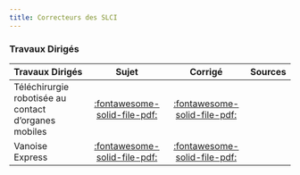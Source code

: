 ```yaml
---
title: Correcteurs des SLCI 
---
```


### Travaux Dirigés 
 
| Travaux Dirigés | Sujet | Corrigé | Sources  | 
| :-------------- | :---: | :-----: | :------: | 
| Téléchirurgie robotisée au contact d’organes mobiles | [:fontawesome-solid-file-pdf:](http://xpessoles-cpge.fr/pdf/Cy_03_01_TD_Synthese_01_Hoeken_Sujet.pdf) | [:fontawesome-solid-file-pdf:](http://xpessoles-cpge.fr/pdf/Cy_03_01_TD_Synthese_01_Hoeken_Corrige.pdf) | 
| Vanoise Express | [:fontawesome-solid-file-pdf:](http://xpessoles-cpge.fr/pdf/Cy_03_01_TD_Synthese_02_VanoiseExp_Sujet.pdf) | [:fontawesome-solid-file-pdf:](http://xpessoles-cpge.fr/pdf/Cy_03_01_TD_Synthese_02_VanoiseExp_Corrige.pdf) | 

